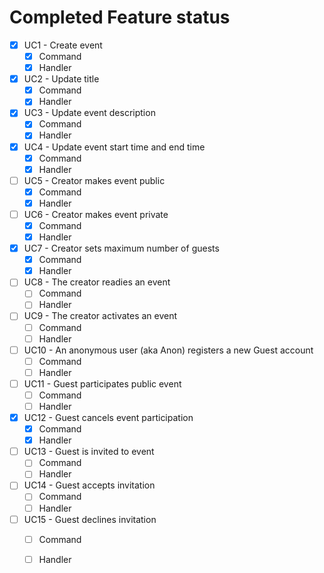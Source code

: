 ﻿# Completed Feature status

* [x] UC1 - Create event
    - [x] Command
    - [x] Handler
* [X] UC2 - Update title
    - [X] Command
    - [X] Handler
* [x] UC3 - Update event description
    - [x] Command
    - [x] Handler
* [x] UC4 - Update event start time and end time
    - [x] Command
    - [x] Handler
* [ ] UC5 - Creator makes event public
    - [x] Command
    - [x] Handler
* [ ] UC6 - Creator makes event private
    - [x] Command
    - [x] Handler
* [x] UC7 - Creator sets maximum number of guests
    - [x] Command
    - [x] Handler
* [ ] UC8 - The creator readies an event
    - [ ] Command
    - [ ] Handler
* [ ] UC9 - The creator activates an event
    - [ ] Command
    - [ ] Handler
* [ ] UC10 - An anonymous user (aka Anon) registers a new Guest account
    - [ ] Command
    - [ ] Handler
* [ ] UC11 - Guest participates public event
    - [ ] Command
    - [ ] Handler
* [x] UC12 - Guest cancels event participation
    - [x] Command
    - [x] Handler
* [ ] UC13 - Guest is invited to event
    - [ ] Command
    - [ ] Handler
* [ ] UC14 - Guest accepts invitation
    - [ ] Command
    - [ ] Handler
* [ ] UC15 - Guest declines invitation
    - [ ] Command
    - [ ] Handler




